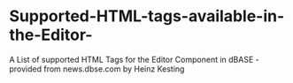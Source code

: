 # Supported-HTML-tags-available-in-the-Editor-
A List of supported HTML Tags for the Editor Component in dBASE - provided from news.dbse.com by Heinz Kesting
